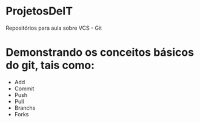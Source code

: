 # ProjetosDeIT
Repositórios para aula sobre VCS - Git

# Demonstrando os conceitos básicos do git, tais como:
- Add
- Commit
- Push
- Pull
- Branchs
- Forks
